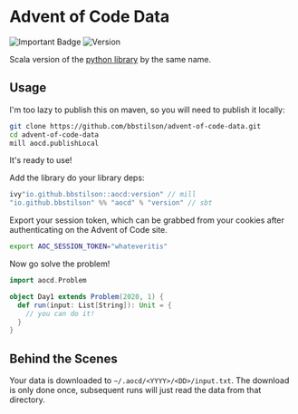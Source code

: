 # Advent of Code Data

![Important Badge][badge] ![Version][version]

[badge]: https://cdn.rawgit.com/nikku/works-on-my-machine/v0.2.0/badge.svg
[version]: https://img.shields.io/static/v1?label=version&message=0.1.0&color=blue

Scala version of the [python library](https://github.com/wimglenn/advent-of-code-data) by the same name.

## Usage

I'm too lazy to publish this on maven, so you will need to publish it locally:

```bash
git clone https://github.com/bbstilson/advent-of-code-data.git
cd advent-of-code-data
mill aocd.publishLocal
```

It's ready to use!

Add the library do your library deps:

```scala
ivy"io.github.bbstilson::aocd:version" // mill
"io.github.bbstilson" %% "aocd" % "version" // sbt
```

Export your session token, which can be grabbed from your cookies after authenticating on the Advent of Code site.

```bash
export AOC_SESSION_TOKEN="whateveritis"
```

Now go solve the problem!

```scala
import aocd.Problem

object Day1 extends Problem(2020, 1) {
  def run(input: List[String]): Unit = {
    // you can do it!
  }
}
```

## Behind the Scenes

Your data is downloaded to `~/.aocd/<YYYY>/<DD>/input.txt`. The download is only done once, subsequent runs will just read the data from that directory.
